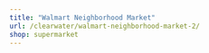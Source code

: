 ```yaml
---
title: "Walmart Neighborhood Market"
url: /clearwater/walmart-neighborhood-market-2/
shop: supermarket
---
```

